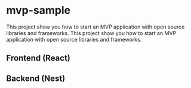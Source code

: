 # mvp-sample

This project show you how to start an MVP application with open source libraries and frameworks. This project show you how to start an MVP application with open source libraries and frameworks. 

## Frontend (React)

## Backend (Nest)
